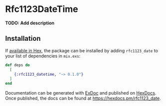 # Rfc1123DateTime

**TODO: Add description**

## Installation

If [available in Hex](https://hex.pm/docs/publish), the package can be installed
by adding `rfc1123_date` to your list of dependencies in `mix.exs`:

```elixir
def deps do
  [
    {:rfc1123_datetime, "~> 0.1.0"}
  ]
end
```

Documentation can be generated with [ExDoc](https://github.com/elixir-lang/ex_doc)
and published on [HexDocs](https://hexdocs.pm). Once published, the docs can
be found at <https://hexdocs.pm/rfc1123_date>.

